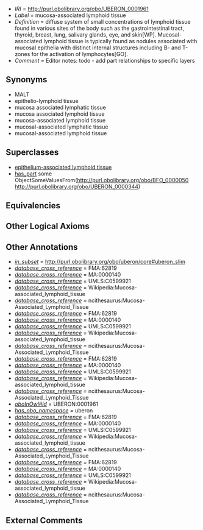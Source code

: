  * *IRI* = http://purl.obolibrary.org/obo/UBERON_0001961
 * *Label* = mucosa-associated lymphoid tissue
 * *Definition* = diffuse system of small concentrations of lymphoid tissue found in various sites of the body such as the gastrointestinal tract, thyroid, breast, lung, salivary glands, eye, and skin[WP]. Mucosal-associated lymphoid tissue is typically found as nodules associated with mucosal epithelia with distinct internal structures including B- and T-zones for the activation of lymphocytes[GO].
 * *Comment* = Editor notes: todo - add part relationships to specific layers

## Synonyms

 * MALT
 * epithelio-lymphoid tissue
 * mucosa associated lymphatic tissue
 * mucosa associated lymphoid tissue
 * mucosa-associated lymphoid tissue
 * mucosal-associated lymphatic tissue
 * mucosal-associated lymphoid tissue

## Superclasses

 * [epithelium-associated lymphoid tissue](../../UBERON/69/UBERON_0012069.md)
 * [has_part](../../BFO/51/BFO_0000051.md) some ObjectSomeValuesFrom(<http://purl.obolibrary.org/obo/BFO_0000050> <http://purl.obolibrary.org/obo/UBERON_0000344>)

## Equivalencies


## Other Logical Axioms


## Other Annotations

 * *[in_subset](../../et/oboInOwl#inSubset.md)* = http://purl.obolibrary.org/obo/uberon/core#uberon_slim
 * *[database_cross_reference](../../ef/oboInOwl#hasDbXref.md)* = FMA:62819
 * *[database_cross_reference](../../ef/oboInOwl#hasDbXref.md)* = MA:0000140
 * *[database_cross_reference](../../ef/oboInOwl#hasDbXref.md)* = UMLS:C0599921
 * *[database_cross_reference](../../ef/oboInOwl#hasDbXref.md)* = Wikipedia:Mucosa-associated_lymphoid_tissue
 * *[database_cross_reference](../../ef/oboInOwl#hasDbXref.md)* = ncithesaurus:Mucosa-Associated_Lymphoid_Tissue
 * *[database_cross_reference](../../ef/oboInOwl#hasDbXref.md)* = FMA:62819
 * *[database_cross_reference](../../ef/oboInOwl#hasDbXref.md)* = MA:0000140
 * *[database_cross_reference](../../ef/oboInOwl#hasDbXref.md)* = UMLS:C0599921
 * *[database_cross_reference](../../ef/oboInOwl#hasDbXref.md)* = Wikipedia:Mucosa-associated_lymphoid_tissue
 * *[database_cross_reference](../../ef/oboInOwl#hasDbXref.md)* = ncithesaurus:Mucosa-Associated_Lymphoid_Tissue
 * *[database_cross_reference](../../ef/oboInOwl#hasDbXref.md)* = FMA:62819
 * *[database_cross_reference](../../ef/oboInOwl#hasDbXref.md)* = MA:0000140
 * *[database_cross_reference](../../ef/oboInOwl#hasDbXref.md)* = UMLS:C0599921
 * *[database_cross_reference](../../ef/oboInOwl#hasDbXref.md)* = Wikipedia:Mucosa-associated_lymphoid_tissue
 * *[database_cross_reference](../../ef/oboInOwl#hasDbXref.md)* = ncithesaurus:Mucosa-Associated_Lymphoid_Tissue
 * *[oboInOwl#id](../../id/oboInOwl#id.md)* = UBERON:0001961
 * *[has_obo_namespace](../../ce/oboInOwl#hasOBONamespace.md)* = uberon
 * *[database_cross_reference](../../ef/oboInOwl#hasDbXref.md)* = FMA:62819
 * *[database_cross_reference](../../ef/oboInOwl#hasDbXref.md)* = MA:0000140
 * *[database_cross_reference](../../ef/oboInOwl#hasDbXref.md)* = UMLS:C0599921
 * *[database_cross_reference](../../ef/oboInOwl#hasDbXref.md)* = Wikipedia:Mucosa-associated_lymphoid_tissue
 * *[database_cross_reference](../../ef/oboInOwl#hasDbXref.md)* = ncithesaurus:Mucosa-Associated_Lymphoid_Tissue
 * *[database_cross_reference](../../ef/oboInOwl#hasDbXref.md)* = FMA:62819
 * *[database_cross_reference](../../ef/oboInOwl#hasDbXref.md)* = MA:0000140
 * *[database_cross_reference](../../ef/oboInOwl#hasDbXref.md)* = UMLS:C0599921
 * *[database_cross_reference](../../ef/oboInOwl#hasDbXref.md)* = Wikipedia:Mucosa-associated_lymphoid_tissue
 * *[database_cross_reference](../../ef/oboInOwl#hasDbXref.md)* = ncithesaurus:Mucosa-Associated_Lymphoid_Tissue

## External Comments

